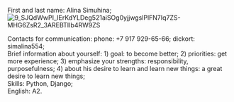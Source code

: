 First and last name: Alina Simuhina;<br>![9_SJQdWwPI_IErKdYLDeg521aiSOg0yjjwgslPlFN7Iq7ZS-MHG6ZsR2_3AREBTIIb4RW9ZS](https://user-images.githubusercontent.com/98891098/171623754-3a7ce572-e314-4c7b-8a0c-7e27c893ead4.jpg)

<img src=''>
<br>
Contacts for communication: phone: +7 917 929-65-66; dickort: simalina554;<br>
Brief information about yourself: 1) goal: to become better; 2) priorities: get more experience; 3) emphasize your strengths: responsibility, purposefulness; 4) about his desire to learn and learn new things: a great desire to learn new things;<br>
Skills: Python, Django;<br>
English: A2.

